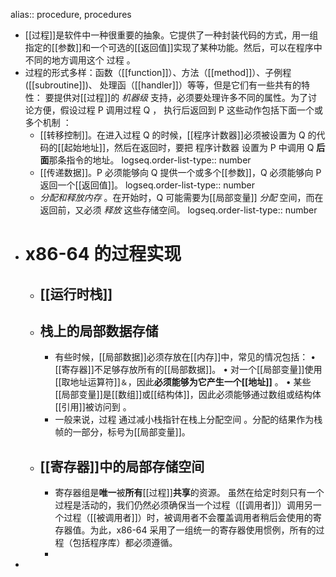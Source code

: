 alias:: procedure, procedures

- [[过程]]是软件中一种很重要的抽象。它提供了一种封装代码的方式，用一组指定的[[参数]]和一个可选的[[返回值]]实现了某种功能。然后，可以在程序中不同的地方调用这个 过程 。
- 过程的形式多样：函数（[[function]]）、方法（[[method]]）、子例程([[subroutine]])、 处理函（[[handler]]）等等，但是它们有一些共有的特性：
  要提供对[[过程]]的 *机器级* 支持，必须要处理许多不同的属性。为了讨论方便，假设过程 P 调用过程 Q ， 执行后返回到 P 这些动作包括下面一个或多个机制 ：
	- [[转移控制]]。在进入过程 Q 的时候，[[程序计数器]]必须被设置为 Q 的代码的[[起始地址]]，然后在返回时，要把 程序计数器 设置为 P 中调用 Q **后面**那条指令的地址。
	  logseq.order-list-type:: number
	- [[传递数据]]。P 必须能够向 Q 提供一个或多个[[参数]]，Q 必须能够向 P 返回一个[[返回值]]。
	  logseq.order-list-type:: number
	- *分配和释放内存* 。在开始时，Q 可能需要为[[局部变量]] *分配* 空间，而在返回前，又必须 *释放* 这些存储空间。
	  logseq.order-list-type:: number
- # x86-64 的过程实现
	- ## [[运行时栈]]
	- ## 栈上的局部数据存储
		- 有些时候，[[局部数据]]必须存放在[[内存]]中，常见的情况包括：
		  • [[寄存器]]不足够存放所有的[[局部数据]]。
		  • 对一个[[局部变量]]使用[[取地址运算符]]`＆`，因此**必须能够为它产生一个[[地址]]** 。
		  • 某些[[局部变量]]是[[数组]]或[[结构体]]，因此必须能够通过数组或结构体[[引用]]被访问到 。
		- 一般来说，过程 通过减小栈指针在栈上分配空间 。分配的结果作为栈帧的一部分，标号为[[局部变量]]。
	- ## [[寄存器]]中的局部存储空间
		- 寄存器组是**唯一**被**所有**[[过程]]**共享**的资源。
		  虽然在给定时刻只有一个过程是活动的，我们仍然必须确保当一个过程（[[调用者]]）调用另一个过程（[[被调用者]]）时，被调用者不会覆盖调用者稍后会使用的寄存器值。为此，x86-64 采用了一组统一的寄存器使用惯例，所有的过程（包括程序库）都必须遵循。
		-
-